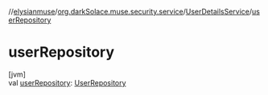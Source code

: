 //[elysianmuse](../../../index.md)/[org.darkSolace.muse.security.service](../index.md)/[UserDetailsService](index.md)/[userRepository](user-repository.md)

# userRepository

[jvm]\
val [userRepository](user-repository.md): [UserRepository](../../org.darkSolace.muse.user.repository/-user-repository/index.md)

